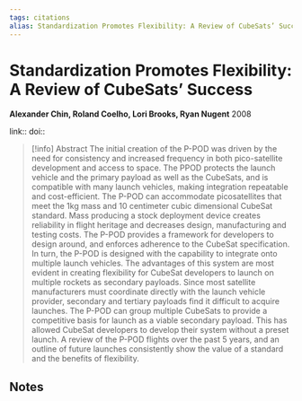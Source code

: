 ```yaml
---
tags: citations
alias: Standardization Promotes Flexibility: A Review of CubeSats’ Success
---
```

# Standardization Promotes Flexibility: A Review of CubeSats’ Success

**Alexander Chin, Roland Coelho, Lori Brooks, Ryan Nugent**
2008

link:: 
doi:: 

> [!info] Abstract
> The initial creation of the P-POD was driven by the need for consistency and increased frequency in both pico-satellite development and access to space. The PPOD protects the launch vehicle and the primary payload as well as the CubeSats, and is compatible with many launch vehicles, making integration repeatable and cost-efficient. The P-POD can accommodate picosatellites that meet the 1kg mass and 10 centimeter cubic dimensional CubeSat standard. Mass producing a stock deployment device creates reliability in flight heritage and decreases design, manufacturing and testing costs. The P-POD provides a framework for developers to design around, and enforces adherence to the CubeSat specification. In turn, the P-POD is designed with the capability to integrate onto multiple launch vehicles. The advantages of this system are most evident in creating flexibility for CubeSat developers to launch on multiple rockets as secondary payloads. Since most satellite manufacturers must coordinate directly with the launch vehicle provider, secondary and tertiary payloads find it difficult to acquire launches. The P-POD can group multiple CubeSats to provide a competitive basis for launch as a viable secondary payload. This has allowed CubeSat developers to develop their system without a preset launch. A review of the P-POD flights over the past 5 years, and an outline of future launches consistently show the value of a standard and the benefits of flexibility.



## Notes

